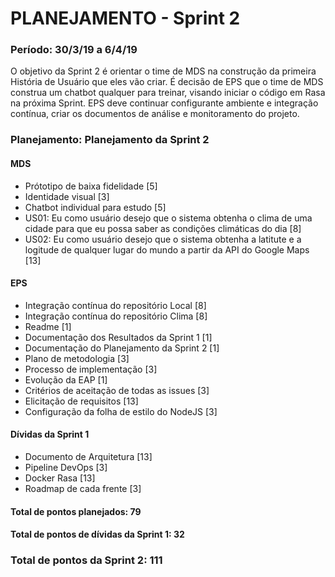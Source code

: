 # PLANEJAMENTO - Sprint 2
### Período: 30/3/19 a 6/4/19

O objetivo da Sprint 2 é orientar o time de MDS na construção da primeira História de Usuário que eles vão criar. É decisão de EPS que o time de MDS construa um chatbot qualquer para treinar, visando iniciar o código em Rasa na próxima Sprint. EPS deve continuar configurante ambiente e integração contínua, criar os documentos de análise e monitoramento do projeto. 


### Planejamento: Planejamento da Sprint 2

#### MDS

   * Prótotipo de baixa fidelidade <span>[5]</span>
   * Identidade visual <span>[3]</span>
   * Chatbot individual para estudo <span>[5]</span>
   * US01: Eu como usuário desejo que o sistema obtenha o clima de uma cidade para que eu possa saber as condições climáticas do dia <span>[8]</span>
   * US02: Eu como usuário desejo que o sistema obtenha a latitute e a logitude de qualquer lugar do mundo a partir da API do Google Maps <span>[13]</span></span>

#### EPS
   * Integração contínua do repositório Local <span>[8]</span>
   * Integração contínua do repositório Clima <span>[8]</span>
   * Readme <span>[1]</span>
   * Documentação dos Resultados da Sprint 1 <span>[1]</span>
   * Documentação do Planejamento da Sprint 2 <span>[1]</span>
   * Plano de metodologia <span>[3]</span>
   * Processo de implementação <span>[3]</span>
   * Evolução da EAP <span>[1]</span>
   * Critérios de aceitação de todas as issues <span>[3]</span>
   * Elicitação de requisitos <span>[13]</span>
   * Configuração da folha de estilo do NodeJS <span>[3]</span>

#### Dívidas da Sprint 1

   * Documento de Arquitetura <span>[13]</span>
   * Pipeline DevOps <span>[3]</span>
   * Docker Rasa <span>[13]</span>
   * Roadmap de cada frente <span>[3]</span>


#### Total de pontos planejados: 79
#### Total de pontos de dívidas da Sprint 1: 32

### Total de pontos da Sprint 2: 111
  